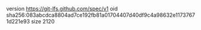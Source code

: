 version https://git-lfs.github.com/spec/v1
oid sha256:083abcdca8804ad7ce192fb81a01704407d40df9c4a98632e11737671d221e93
size 2120
